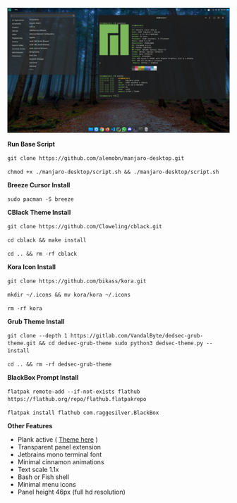 ![Demo 01](docs/demo.png)

**Run Base Script**

`git clone https://github.com/alemobn/manjaro-desktop.git`

`chmod +x ./manjaro-desktop/script.sh && ./manjaro-desktop/script.sh`

**Breeze Cursor Install**

`sudo pacman -S breeze`

**CBlack Theme Install**

`git clone https://github.com/Cloweling/cblack.git`

`cd cblack && make install`

`cd .. && rm -rf cblack`

**Kora Icon Install**

`git clone https://github.com/bikass/kora.git`

`mkdir ~/.icons && mv kora/kora ~/.icons`

`rm -rf kora`

**Grub Theme Install**

`git clone --depth 1 https://gitlab.com/VandalByte/dedsec-grub-theme.git && cd dedsec-grub-theme
sudo python3 dedsec-theme.py --install`

`cd .. && rm -rf dedsec-grub-theme`

**BlackBox Prompt Install**

`flatpak remote-add --if-not-exists flathub https://flathub.org/repo/flathub.flatpakrepo`

`flatpak install flathub com.raggesilver.BlackBox`

**Other Features**

- Plank active ( [Theme here](https://www.gnome-look.org/p/1911700) )
- Transparent panel extension
- Jetbrains mono terminal font
- Minimal cinnamon animations
- Text scale 1.1x
- Bash or Fish shell
- Minimal menu icons
- Panel height 46px (full hd resolution)